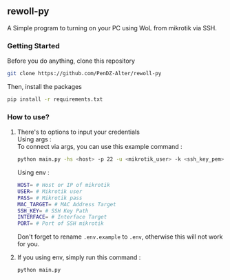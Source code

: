 ## rewoll-py
A Simple program to turning on your PC using WoL from mikrotik via SSH.

### Getting Started
Before you do anything, clone this repository
```bash
git clone https://github.com/PenDZ-Alter/rewoll-py
```

Then, install the packages <br>
```bash
pip install -r requirements.txt
```

### How to use?
1. There's to options to input your credentials <br>
    Using args : <br>
    To connect via args, you can use this example command : 
    ```bash
    python main.py -hs <host> -p 22 -u <mikrotik_user> -k <ssh_key_pem> -m <mac_addr> -i <interface>
    ```

    Using env : 
    ```bash
    HOST= # Host or IP of mikrotik
    USER= # Mikrotik user
    PASS= # Mikrotik pass
    MAC_TARGET= # MAC Address Target
    SSH_KEY= # SSH Key Path
    INTERFACE= # Interface Target
    PORT= # Port of SSH mikrotik
    ```

    Don't forget to rename `.env.example` to `.env`, otherwise this will not work for you.

2. If you using env, simply run this command : 
    ```bash
    python main.py
    ```